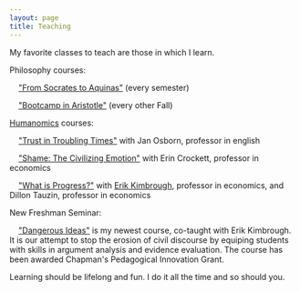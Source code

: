 ```yaml
---
layout: page
title: Teaching
---
```


My favorite classes to teach are those in which I learn.

Philosophy courses:

&nbsp;&nbsp;&nbsp;&nbsp;<a href="https://www.brennanmcdavid.com/pdfs/Syllabus2022F.docx.pdf">"From Socrates to Aquinas"</a> (every semester)

&nbsp;&nbsp;&nbsp;&nbsp;<a href="https://www.brennanmcdavid.com/pdfs/Phil360syllabus.pdf">"Bootcamp in Aristotle"</a> (every other Fall)


<a href="https://www.chapman.edu/research/institutes-and-centers/smith-institute-for-political-economy-and-philosophy/academics-and-research/humanomics.aspx">Humanomics</a> courses: 

&nbsp;&nbsp;&nbsp;&nbsp;<a href="https://www.brennanmcdavid.com/pdfs/357syllabus.Updated.05.04.20.pdf">"Trust in Troubling Times"</a> with Jan Osborn, professor in english

&nbsp;&nbsp;&nbsp;&nbsp;<a href="https://www.brennanmcdavid.com/pdfs/357syllabusShame.pdf">"Shame: The Civilizing Emotion"</a> with Erin Crockett, professor in economics

&nbsp;&nbsp;&nbsp;&nbsp;<a href="https://www.brennanmcdavid.com/pdfs/2023HumanomicsProgress.pdf">"What is Progress?"</a> with <a href="https://sites.google.com/site/erikkimbrough/">Erik Kimbrough</a>, professor in economics, and Dillon Tauzin, professor in economics


New Freshman Seminar: 


&nbsp;&nbsp;&nbsp;&nbsp;<a href="https://www.brennanmcdavid.com/pdfs/DangerousIdeasSyllabusFall2024.pdf">"Dangerous Ideas"</a> is my newest course, co-taught with Erik Kimbrough. It is our attempt to stop the erosion of civil discourse by equiping students with skills in argument analysis and evidence evaluation. The course has been awarded Chapman's Pedagogical Innovation Grant. 


Learning should be lifelong and fun. I do it all the time and so should you.
